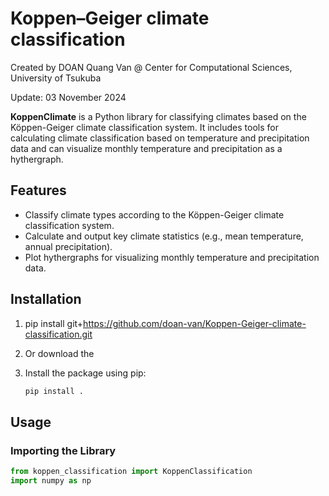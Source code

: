 # Koppen–Geiger climate classification

Created by DOAN Quang Van @ Center for Computational Sciences, University of Tsukuba

Update: 03 November 2024

**KoppenClimate** is a Python library for classifying climates based on the Köppen-Geiger climate classification system. It includes tools for calculating climate classification based on temperature and precipitation data and can visualize monthly temperature and precipitation as a hythergraph.

## Features

- Classify climate types according to the Köppen-Geiger climate classification system.
- Calculate and output key climate statistics (e.g., mean temperature, annual precipitation).
- Plot hythergraphs for visualizing monthly temperature and precipitation data.

## Installation

1.  pip install git+https://github.com/doan-van/Koppen-Geiger-climate-classification.git

2. Or download the 
3. Install the package using pip:
    ```bash
    pip install .
    ```

## Usage

### Importing the Library

```python
from koppen_classification import KoppenClassification
import numpy as np
